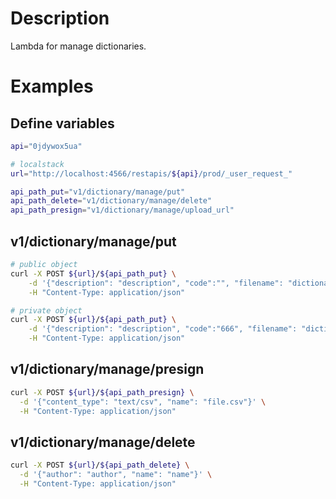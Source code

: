# Description

Lambda for manage dictionaries.

# Examples
## Define variables

```bash
api="0jdywox5ua"

# localstack
url="http://localhost:4566/restapis/${api}/prod/_user_request_"

api_path_put="v1/dictionary/manage/put"
api_path_delete="v1/dictionary/manage/delete"
api_path_presign="v1/dictionary/manage/upload_url"
```

## v1/dictionary/manage/put
```bash
# public object
curl -X POST ${url}/${api_path_put} \
    -d '{"description": "description", "code":"", "filename": "dictionary", "name": "name", "author": "author", "category_main": "category_main", "category_sub": "category_sub", "is_public": true}' \
    -H "Content-Type: application/json" 

# private object
curl -X POST ${url}/${api_path_put} \
    -d '{"description": "description", "code":"666", "filename": "dictionary", "name": "name", "author": "author", "category_main": "category_main", "category_sub": "category_sub", "is_public": false}' \
    -H "Content-Type: application/json" 
```

## v1/dictionary/manage/presign
```bash
curl -X POST ${url}/${api_path_presign} \
  -d '{"content_type": "text/csv", "name": "file.csv"}' \
  -H "Content-Type: application/json"
```

## v1/dictionary/manage/delete
```bash
curl -X POST ${url}/${api_path_delete} \
  -d '{"author": "author", "name": "name"}' \
  -H "Content-Type: application/json"
```